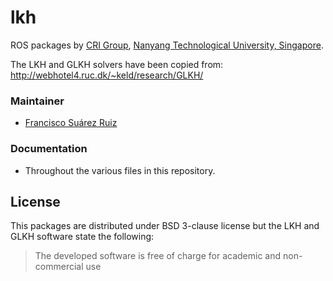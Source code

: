 # lkh
ROS packages by [CRI Group](http://www.ntu.edu.sg/home/cuong/),
[Nanyang Technological University, Singapore](http://www.ntu.edu.sg).

The LKH and GLKH solvers have been copied from:
http://webhotel4.ruc.dk/~keld/research/GLKH/

### Maintainer
* [Francisco Suárez Ruiz](http://fsuarez6.github.io)

### Documentation
* Throughout the various files in this repository.

## License
This packages are distributed under BSD 3-clause license but the LKH and GLKH
software state the following:
> The developed software is free of charge for academic and non-commercial use

